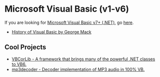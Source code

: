 # Microsoft Visual Basic (v1-v6)

If you are looking for [Microsoft Visual Basic v7+ (.NET)](VB.md), go [here](VB.md).

- [History of Visual Basic by George Mack](http://www.ojodepez-fanzine.net/network/qbdl/history_of_visual_basic.html)

## Cool Projects

- [VBCorLib - A framework that brings many of the powerful .NET classes to VB6.](https://github.com/kellyethridge/VBCorLib)
- [mp3decoder - Decoder implementation of MP3 audio in 100% VB.](https://github.com/neveraway/mp3decoder)
